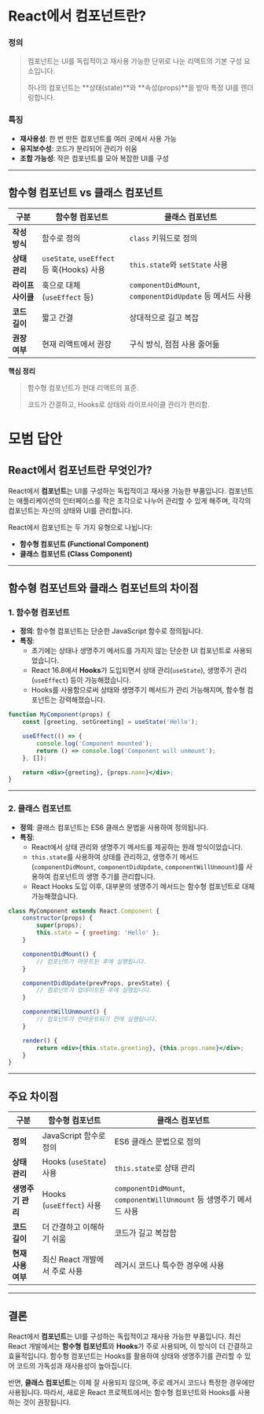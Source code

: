 # React에서 컴포넌트란?

### **정의**

> 컴포넌트는 UI를 독립적이고 재사용 가능한 단위로 나눈 리액트의 기본 구성 요소입니다.
> 
> 
> 하나의 컴포넌트는 **상태(state)**와 **속성(props)**을 받아 특정 UI를 렌더링합니다.
> 

### **특징**

- **재사용성**: 한 번 만든 컴포넌트를 여러 곳에서 사용 가능
- **유지보수성**: 코드가 분리되어 관리가 쉬움
- **조합 가능성**: 작은 컴포넌트를 모아 복잡한 UI를 구성

---

## **함수형 컴포넌트 vs 클래스 컴포넌트**

| 구분 | **함수형 컴포넌트** | **클래스 컴포넌트** |
| --- | --- | --- |
| **작성 방식** | 함수로 정의 | `class` 키워드로 정의 |
| **상태 관리** | `useState`, `useEffect` 등 훅(Hooks) 사용 | `this.state`와 `setState` 사용 |
| **라이프사이클** | 훅으로 대체 (`useEffect` 등) | `componentDidMount`, `componentDidUpdate` 등 메서드 사용 |
| **코드 길이** | 짧고 간결 | 상대적으로 길고 복잡 |
| **권장 여부** | 현재 리액트에서 권장 | 구식 방식, 점점 사용 줄어듦 |

**핵심 정리**

> 함수형 컴포넌트가 현대 리액트의 표준.
> 
> 
> 코드가 간결하고, Hooks로 상태와 라이프사이클 관리가 편리함.
>

# 모범 답안

## React에서 컴포넌트란 무엇인가?

React에서 **컴포넌트**는 UI를 구성하는 독립적이고 재사용 가능한 부품입니다. 컴포넌트는 애플리케이션의 인터페이스를 작은 조각으로 나누어 관리할 수 있게 해주며, 각각의 컴포넌트는 자신의 상태와 UI를 관리합니다.

React에서 컴포넌트는 두 가지 유형으로 나뉩니다:

- **함수형 컴포넌트 (Functional Component)**
- **클래스 컴포넌트 (Class Component)**

---

## 함수형 컴포넌트와 클래스 컴포넌트의 차이점

### 1. 함수형 컴포넌트

- **정의**: 함수형 컴포넌트는 단순한 JavaScript 함수로 정의됩니다.
- **특징**:
    - 초기에는 상태나 생명주기 메서드를 가지지 않는 단순한 UI 컴포넌트로 사용되었습니다.
    - React 16.8에서 **Hooks**가 도입되면서 상태 관리(`useState`), 생명주기 관리(`useEffect`) 등이 가능해졌습니다.
    - Hooks를 사용함으로써 상태와 생명주기 메서드가 관리 가능해지며, 함수형 컴포넌트는 강력해졌습니다.

```jsx
function MyComponent(props) {
    const [greeting, setGreeting] = useState('Hello');

    useEffect(() => {
        console.log('Component mounted');
        return () => console.log('Component will unmount');
    }, []);

    return <div>{greeting}, {props.name}</div>;
}

```

---

### 2. 클래스 컴포넌트

- **정의**: 클래스 컴포넌트는 ES6 클래스 문법을 사용하여 정의됩니다.
- **특징**:
    - React에서 상태 관리와 생명주기 메서드를 제공하는 원래 방식이었습니다.
    - `this.state`를 사용하여 상태를 관리하고, 생명주기 메서드(`componentDidMount`, `componentDidUpdate`, `componentWillUnmount`)를 사용하여 컴포넌트의 생명 주기를 관리합니다.
    - React Hooks 도입 이후, 대부분의 생명주기 메서드는 함수형 컴포넌트로 대체 가능해졌습니다.

```jsx
class MyComponent extends React.Component {
    constructor(props) {
        super(props);
        this.state = { greeting: 'Hello' };
    }

    componentDidMount() {
        // 컴포넌트가 마운트된 후에 실행됩니다.
    }

    componentDidUpdate(prevProps, prevState) {
        // 컴포넌트가 업데이트된 후에 실행됩니다.
    }

    componentWillUnmount() {
        // 컴포넌트가 언마운트되기 전에 실행됩니다.
    }

    render() {
        return <div>{this.state.greeting}, {this.props.name}</div>;
    }
}

```

---

## 주요 차이점

| **구분** | **함수형 컴포넌트** | **클래스 컴포넌트** |
| --- | --- | --- |
| **정의** | JavaScript 함수로 정의 | ES6 클래스 문법으로 정의 |
| **상태 관리** | Hooks (`useState`) 사용 | `this.state`로 상태 관리 |
| **생명주기 관리** | Hooks (`useEffect`) 사용 | `componentDidMount`, `componentWillUnmount` 등 생명주기 메서드 사용 |
| **코드 길이** | 더 간결하고 이해하기 쉬움 | 코드가 길고 복잡함 |
| **현재 사용 여부** | 최신 React 개발에서 주로 사용 | 레거시 코드나 특수한 경우에 사용 |

---

## 결론

React에서 **컴포넌트**는 UI를 구성하는 독립적이고 재사용 가능한 부품입니다. 최신 React 개발에서는 **함수형 컴포넌트**와 **Hooks**가 주로 사용되며, 이 방식이 더 간결하고 효율적입니다. 함수형 컴포넌트는 Hooks를 활용하여 상태와 생명주기를 관리할 수 있어 코드의 가독성과 재사용성이 높아집니다.

반면, **클래스 컴포넌트**는 이제 잘 사용되지 않으며, 주로 레거시 코드나 특정한 경우에만 사용됩니다. 따라서, 새로운 React 프로젝트에서는 함수형 컴포넌트와 Hooks를 사용하는 것이 권장됩니다.
